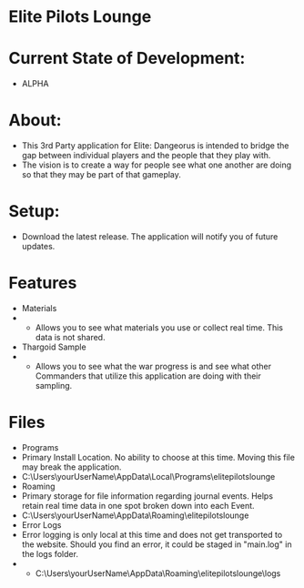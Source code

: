 # Elite Pilots Lounge

# Current State of Development: 
- ALPHA

# About:
- This 3rd Party application for Elite: Dangeorus is intended to bridge the gap between individual players and the people that they play with.
- The vision is to create a way for people see what one another are doing so that they may be part of that gameplay.

# Setup:
- Download the latest release. The application will notify you of future updates.

# Features
- Materials
- - Allows you to see what materials you use or collect real time. This data is not shared.
- Thargoid Sample
- - Allows you to see what the war progress is and see what other Commanders that utilize this application are doing with their sampling.
 
# Files
- Programs
 - Primary Install Location. No ability to choose at this time. Moving this file may break the application.
 - C:\Users\yourUserName\AppData\Local\Programs\elitepilotslounge
- Roaming
 - Primary storage for file information regarding journal events. Helps retain real time data in one spot broken down into each Event.
 - C:\Users\yourUserName\AppData\Roaming\elitepilotslounge
- Error Logs
 - Error logging is only local at this time and does not get transported to the website. Should you find an error, it could be staged in "main.log" in the logs folder.
 - - C:\Users\yourUserName\AppData\Roaming\elitepilotslounge\logs
